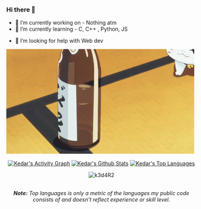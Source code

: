 ### Hi there 👋



- 🔭 I’m currently working on - Nothing atm
- 🌱 I’m currently learning - C, C++ , Python, JS
<!--[![Anurag's GitHub stats](https://github-readme-stats.vercel.app/api?username=k3d4R2)](https://github.com/anuraghazra/github-readme-stats)-->

- 🤔 I’m looking for help with Web dev

![ ](https://github.com/k3d4R2/k3d4R2/blob/main/Assets/natsume-yuujinchou-natsumes-bookof-friends.gif)
<div align="center">
    <a href="#"><img alt="Kedar's Activity Graph" src="https://activity-graph.herokuapp.com/graph?username=k3d4R2&custom_title=Kedar%20Salunkhe's%20Contribution%20Graph&bg_color=0D1117&color=5ce1e6&line=FFFFFF&point=5ce1e6&hide_border=true" /></a>
    <a href="#"><img alt="Kedar's Github Stats" src="https://github-readme-stats.vercel.app/api?username=k3d4R2&show_icons=true&include_all_commits=true&count_private=true&theme=react&hide_border=true&bg_color=0D1117&title_color=5ce1e6&icon_color=5ce1e6" height="200"/></a>
    <a href="#"><img alt="Kedar's Top Languages" src="https://github-readme-stats.vercel.app/api/top-langs/?username=k3d4R2&langs_count=10&layout=compact&theme=react&hide_border=true&bg_color=0D1117&title_color=5ce1e6&icon_color=5ce1e6" height="200"/></a>
   <p align="center"> <img src="https://komarev.com/ghpvc/?username=k3d4R2&label=Profile%20views&color=0e75b6&style=flat" alt="k3d4R2" /> </p>
    <br/>
    <i><b>Note:</b> Top languages is only a metric of the languages my public code consists of and doesn't reflect experience or skill level.</i>
  </div>

<!---- 💬 Ask me about ...
- 📫 How to reach me: ...
- 😄 Pronouns: ...
- ⚡ Fun fact: ...
-->
